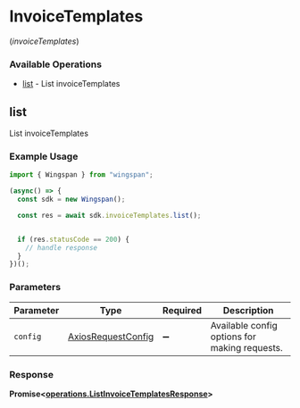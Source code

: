 # InvoiceTemplates
(*invoiceTemplates*)

### Available Operations

* [list](#list) - List invoiceTemplates

## list

List invoiceTemplates

### Example Usage

```typescript
import { Wingspan } from "wingspan";

(async() => {
  const sdk = new Wingspan();

  const res = await sdk.invoiceTemplates.list();


  if (res.statusCode == 200) {
    // handle response
  }
})();
```

### Parameters

| Parameter                                                    | Type                                                         | Required                                                     | Description                                                  |
| ------------------------------------------------------------ | ------------------------------------------------------------ | ------------------------------------------------------------ | ------------------------------------------------------------ |
| `config`                                                     | [AxiosRequestConfig](https://axios-http.com/docs/req_config) | :heavy_minus_sign:                                           | Available config options for making requests.                |


### Response

**Promise<[operations.ListInvoiceTemplatesResponse](../../models/operations/listinvoicetemplatesresponse.md)>**

